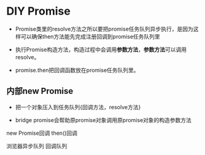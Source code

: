 # DIY Promise

- Promise类里的resolve方法之所以要把promise任务队列异步执行，是因为这样可以确保then方法能先完成注册回调到promise任务队列里

- 执行Promise构造方法，构造过程中会调用**参数方法**，**参数方法**可以调用resolve。

- promise.then把回调函数放在promise任务队列里。


## 内部new Promise
- 把一个对象压入到任务队列{回调方法，resolve方法}

- bridge promise会帮助原promise对象调用原promise对象的构造参数方法


new Promise回调
then()回调

浏览器异步队列
回调队列